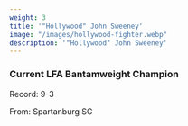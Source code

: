 ```yaml
---
weight: 3
title: '"Hollywood" John Sweeney'
image: "/images/hollywood-fighter.webp"
description: '"Hollywood" John Sweeney'
---
```

### Current LFA Bantamweight Champion
Record: 9-3

From: Spartanburg SC